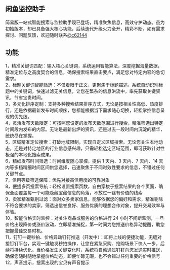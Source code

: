 ## 闲鱼监控助手
 简易版一站式智能搜索与监控助手现已登场，精准聚焦信息，高效守护动态。虽为初始版本，却已具备强大核心功能，后续迭代升级火力全开，精彩不断。如有需求探讨、问题反馈，欢迎随时联系[@c62144](https://t.me/c62144)  
## 功能 
1，精准关键词匹配：输入核心关键词，系统运用智能算法，深度挖掘海量数据，精准定位与之高度契合的信息，确保搜索结果直击要点，满足您对特定内容的急切需求。
<br />
2，标题关键词智能筛选：不仅着眼于正文，更聚焦于标题描述。系统自动识别标题中的关键词，快速过滤无关信息，让您在繁杂的信息洪流中，率先获取关键资讯，节省宝贵时间。
<br />
3，多元化排序定制：支持多种搜索结果排序方式，无论是按相关性高低、热度排行，还是依据最新发布时间顺序，您都能根据当下需求随心切换，轻松掌控信息呈现的优先级。
<br />
4，灵活发布天数限定：可按照您设定的发布天数范围进行搜索，精准筛选出特定时间段内发布的内容。无论是最新出炉的资讯，还是过去一段时间内沉淀的精华，统统尽在掌握。
<br />
5，区域精准定位搜索：打破地域限制，实现自定义区域搜索。无论您关注本地动态，还是对特定地区的行业信息感兴趣，只需轻松选定区域范围，即可获取针对性极强的本地化搜索成果。
<br />
6，精细发布时间筛选：时间维度随心掌控，提供 1 天内、3 天内、7 天内、14 天内等多档精细时间区间供您选择，迅速聚焦于不同时效性要求的信息，不错过任何关键节点。
<br />
7，信用等级筛选保障：优先对接高信用度的可靠对象
<br />
8，便捷多页搜索导航：轻松设置搜索页数，自由穿梭于搜索结果的各个页面，确保全面覆盖每一个可能隐藏宝藏信息的角落，不放过一丝有价值的线索
<br />
9，卖家精准甄别过滤：面对众多卖家信息，能够依据您的偏好和需求，精准剔除不符合要求的卖家，筛选出信誉良好、服务优质的理想合作对象，提升交易效率与体验。
<br />
10，智能价格实时监控：对关注商品或服务的价格进行 24 小时不间断监测，一旦价格出现降价或涨价波动，立即精准捕捉，第一时间为您推送价格异动提醒，助您把握最佳交易时机。
<br />
11，钉钉一键秒拍、价格异动钉钉推送（开发中）：即将上线的便捷功能，无缝对接钉钉平台，实现一键触发秒拍操作，让您在紧急采购、抢购场景下快人一步，后续将持续优化。当价格发生关键变化时，系统将自动通过钉钉向您发送实时推送，确保您随时随地掌握价格动态，即便忙碌无暇，也不会错过任何重要的价格信号
<br />
12，声音提示，搜索出现的宝贝有声音提示